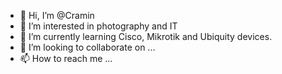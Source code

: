 - 👋 Hi, I’m @Cramin
- 👀 I’m interested in photography and IT
- 🌱 I’m currently learning Cisco, Mikrotik and Ubiquity devices.
- 💞️ I’m looking to collaborate on ...
- 📫 How to reach me ...

<!---
Cramin/Cramin is a ✨ special ✨ repository because its `README.md` (this file) appears on your GitHub profile.
You can click the Preview link to take a look at your changes.
--->
